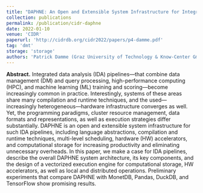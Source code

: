 ```yaml
---
title: "DAPHNE: An Open and Extensible System Infrastructure for Integrated Data Analysis Pipelines"
collection: publications
permalink: /publication/cidr-daphne
date: 2022-01-10
venue: 'CIDR'
paperurl: 'http://cidrdb.org/cidr2022/papers/p4-damme.pdf'
tag: 'dmt'
storage: 'storage'
authors: 'Patrick Damme (Graz University of Technology & Know-Center GmbH)*; Marius Birkenbach (KAI); Constantinos Bitsakos (NTUA); Matthias Boehm (Graz University of Technology); Philippe Bonnet (IT Univ Copenhagen, Denmark); Florina M. Ciorba (Technical University of Dresden, Germany / University of Basel, Switzerland); Mark Dokter (Know-Center GmbH); Pawel Dowgiallo (Intel); Ahmed Eleliemy (University of Basel); Christian Faerber (Intel Corporation); Georgios Goumas (National Technical University of Athens); Dirk Habich (TU Dresden); Niclas Hedam (IT University of Copenhagen); Marlies Hofer (AVL List GmbH); Wenjun Huang (German Aerospace Center); Kevin Innerebner (Graz University of Technology); Vasileios Karakostas (National Technical University of Athens (NTUA)); Roman Kern (KNOW-CENTER GmbH); Tomaž Kosar (University of Maribor); Alexander Krause (TU Dresden); Daniel Krems (AVL List GmbH); Andreas Laber (Infineon); Wolfgang Lehner (TU Dresden); Eric Mier (TU Dresden); Marcus Paradies (German Aerospace Center); Bernhard Peischl (); Gabrielle Poerwawinata (University of Basel); Stratos Psomadakis (ICCS/NTUA); Tilmann Rabl (HPI, University of Potsdam); Piotr Ratuszniak (Intel Technology Poland); Pedro Silva (HPI, University of Potsdam); Nikolai Skuppin (German Aerospace Center (DLR)); Andreas Starzacher (Infineon); Benjamin Steinwender (KAI GmbH); Ilin Tolovski (Hasso Plattner Institute); Pinar Tozun (IT University of Copenhagen); Wojciech Ulatowski (Intel); Yuanyuan Wang (Technical University of Munich (TUM); German Aerospace Center (DLR)); Izajasz Wrosz (Intel); Aleš Zamuda (University of Maribor); Ce Zhang (ETH); Xiaoxiang Zhu (Technical University of Munich (TUM); German Aerospace Center (DLR)'
---
```


**Abstract.** Integrated data analysis (IDA) pipelines—that combine data management (DM) and query processing, high-performance computing (HPC), and machine learning (ML) training and scoring—become increasingly common in practice. Interestingly, systems of these areas share many compilation and runtime techniques, and the used—increasingly heterogeneous—hardware infrastructure converges as well. Yet, the programming paradigms, cluster resource management, data formats and representations, as well as execution strategies differ substantially. DAPHNE is an open and extensible system infrastructure for such IDA pipelines, including language abstractions, compilation and runtime techniques, multi-level scheduling, hardware (HW) accelerators, and computational storage for increasing productivity and eliminating unnecessary overheads. In this paper, we make a case for IDA pipelines, describe the overall DAPHNE system architecture, its key components, and the design of a vectorized execution engine for computational storage, HW accelerators, as well as local and distributed operations. Preliminary experiments that compare DAPHNE with MonetDB, Pandas, DuckDB, and TensorFlow show promising results.
